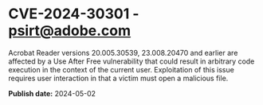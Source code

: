 # CVE-2024-30301 - psirt@adobe.com

Acrobat Reader versions 20.005.30539, 23.008.20470 and earlier are affected by a Use After Free vulnerability that could result in arbitrary code execution in the context of the current user. Exploitation of this issue requires user interaction in that a victim must open a malicious file.

**Publish date:** 2024-05-02

